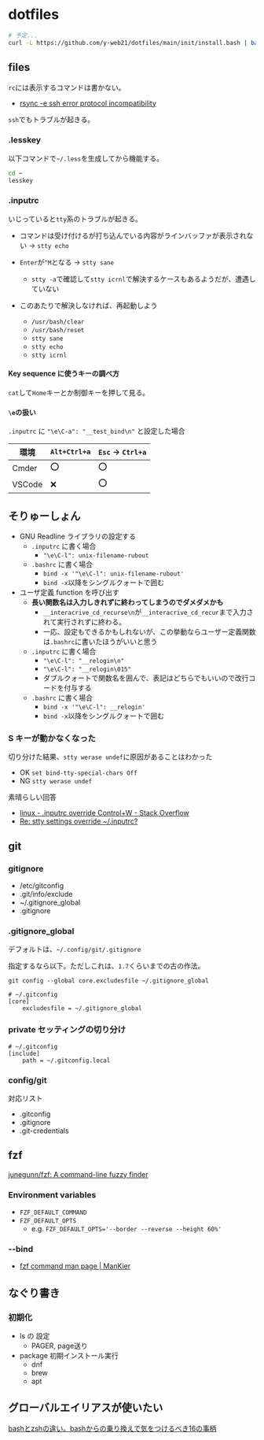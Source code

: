 # dotfiles

```bash
# 予定...
curl -L https://github.com/y-web21/dotfiles/main/init/install.bash | bash
```

## files

`rc`には表示するコマンドは書かない。

- [rsync -e ssh error protocol incompatibility](https://www.linuxquestions.org/questions/linux-networking-3/rsync-e-ssh-error-protocol-incompatibility-345101/)

`ssh`でもトラブルが起きる。

### .lesskey

以下コマンドで`~/.less`を生成してから機能する。

```sh
cd ~
lesskey
```

### .inputrc

いじっていると`tty`系のトラブルが起きる。

- コマンドは受け付けるが打ち込んでいる内容がラインバッファが表示されない -> `stty echo`
- `Enter`が`^M`となる -> `stty sane`
  - `stty -a`で確認して`stty icrnl`で解決するケースもあるようだが、遭遇していない

- このあたりで解決しなければ、再起動しよう
  - `/usr/bash/clear`
  - `/usr/bash/reset`
  - `stty sane`
  - `stty echo`
  - `stty icrnl`

#### Key sequence に使うキーの調べ方

`cat`して`Home`キーとか制御キーを押して見る。

#### `\e`の扱い

`.inputrc` に `"\e\C-a": "__test_bind\n"` と設定した場合

| 環境   | `Alt+Ctrl+a` | `Esc` -> `Ctrl+a` |
| ------ | ------------ | ----------------- |
| Cmder  | ⭕            | ⭕                 |
| VSCode | ❌            | ⭕                 |

## そりゅーしょん

- GNU Readline ライブラリの設定する
  - `.inputrc` に書く場合
    - `"\e\C-l": unix-filename-rubout`
  - `.bashrc` に書く場合
    - `bind -x '"\e\C-l": unix-filename-rubout'`
    - `bind -x`以降をシングルクォートで囲む
- ユーザ定義 function を呼び出す
  - **長い関数名は入力しきれずに終わってしまうのでダメダメかも**
    - `__interacrive_cd_recurse\n`が`__interacrive_cd_recur`まで入力されて実行されずに終わる。
    - 一応、設定もできるかもしれないが、この挙動ならユーザー定義関数は`.bashrc`に書いたほうがいいと思う
  - `.inputrc` に書く場合
    - `"\e\C-l": "__relogin\n"`
    - `"\e\C-l": "__relogin\015"`
    - ダブルクォートで関数名を囲んで、表記はどちらでもいいので改行コードを付与する
  - `.bashrc` に書く場合
    - `bind -x '"\e\C-l": __relogin'`
    - `bind -x`以降をシングルクォートで囲む

### S キーが動かなくなった

切り分けた結果、`stty werase undef`に原因があることはわかった

- OK `set bind-tty-special-chars Off`
- NG `stty werase undef`

素晴らしい回答

- [linux - .inputrc override Control+W - Stack Overflow](https://stackoverflow.com/questions/23349325/inputrc-override-controlw)
- [Re: stty settings override ~/.inputrc?](https://lists.gnu.org/archive/html/bug-bash/2005-08/msg00003.html)

## git

### gitignore

- /etc/gitconfig
- .git/info/exclude
- ~/.gitignore_global
- .gitignore

### .gitignore_global

デフォルトは、`~/.config/git/.gitignore`

指定するなら以下。ただしこれは、`1.7`くらいまでの古の作法。

`git config --global core.excludesfile ~/.gitignore_global`

``` t
# ~/.gitconfig
[core]
    excludesfile = ~/.gitignore_global
```

### private セッティングの切り分け

``` t
# ~/.gitconfig
[include]
    path = ~/.gitconfig.local
```

### config/git

対応リスト

- .gitconfig
- .gitignore
- .git-credentials

## fzf

[junegunn/fzf: A command-line fuzzy finder](https://github.com/junegunn/fzf)

### Environment variables

- `FZF_DEFAULT_COMMAND`
- `FZF_DEFAULT_OPTS`
  - e.g. `FZF_DEFAULT_OPTS='--border --reverse --height 60%'`

### --bind

- [fzf command man page | ManKier](https://www.mankier.com/1/fzf#Key/Event_Bindings-Available_Actions)

## なぐり書き

### 初期化

- ls の 設定
  - PAGER, page送り
- package 初期インストール実行
  - dnf
  - brew
  - apt

## グローバルエイリアスが使いたい

[bashとzshの違い。bashからの乗り換えで気をつけるべき16の事柄](https://kanasys.com/tech/803#index3)
